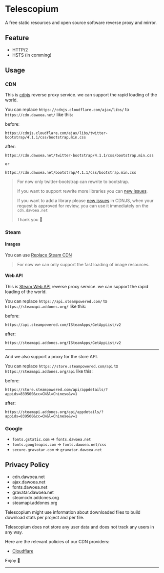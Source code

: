 # Telescopium

A free static resources and open source software reverse proxy and mirror.

## Feature

- HTTP/2
- HSTS (in comming)

## Usage

### CDN

This is [cdnjs](https://github.com/cdnjs/cdnjs) reverse proxy service. we can support the rapid loading of the world.

You can replace `https://cdnjs.cloudflare.com/ajax/libs/` to `https://cdn.dawoea.net/` like this:

before:
```
https://cdnjs.cloudflare.com/ajax/libs/twitter-bootstrap/4.1.1/css/bootstrap.min.css
```

after:
```
https://cdn.dawoea.net/twitter-bootstrap/4.1.1/css/bootstrap.min.css

or

https://cdn.dawoea.net/bootstrap/4.1.1/css/bootstrap.min.css
```

> For now only twitter-bootstrap can rewrite to bootstrap.
>
> If you want to support rewrite more libraries you can [new issues](https://github.com/FSPNet/cdn/issues/new).
>
> If you want to add a library please [new issues](https://github.com/cdnjs/cdnjs/issues/new) in CDNJS,
> when your request is approved for review, you can use it immediately on the `cdn.dawoea.net`
>
> Thank you 💓

### Steam 

#### Images 

You can use [Replace Steam CDN](https://github.com/dawoea/Replace-Steam-CDN)

> For now we can only support the fast loading of image resources.

#### Web API

This is [Steam Web API](https://developer.valvesoftware.com/wiki/Steam_Web_API) reverse proxy service. we can support the rapid loading of the world.

You can replace `https://api.steampowered.com/` to `https://steamapi.addones.org/` like this:

before:
```
https://api.steampowered.com/ISteamApps/GetAppList/v2
```

after:
```
https://steamapi.addones.org/ISteamApps/GetAppList/v2
```

---

And we also support a proxy for the store API. 

You can replace `https://store.steampowered.com/api` to `https://steamapi.addones.org/api` like this:

before:
```
https://store.steampowered.com/api/appdetails/?appids=839500&cc=CN&l=Chinese&v=1
```

after:
```
https://steamapi.addones.org/api/appdetails/?appids=839500&cc=CN&l=Chinese&v=1
```

### Google

* `fonts.gstatic.com` => `fonts.dawoea.net`
* `fonts.googleapis.com` => `fonts.dawoea.net/css`
* `secure.gravatar.com` => `gravatar.dawoea.net`

## Privacy Policy

- cdn.dawoea.net
- ajax.dawoea.net
- fonts.dawoea.net
- gravatar.dawoea.net
- steamcdn.addones.org
- steamapi.addones.org

Telescopium might use information about downloaded files to build download stats per project and per file.

Telescopium does not store any user data and does not track any users in any way.

Here are the relevant policies of our CDN providers:

- [Cloudflare](https://www.cloudflare.com/security-policy/)

Enjoy 💓

---

